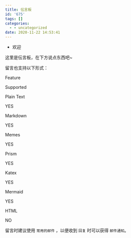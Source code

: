 ```yaml
---
title: 伝言板
id: '675'
tags: []
categories:
  - - uncategorized
date: 2020-11-22 14:53:41
---
```


*   欢迎

这里是伝言板，在下方说点东西吧~

留言也支持以下形式：

Feature

Supported

Plain Text

YES

Markdown

YES

Memes

YES

Prism

YES

Katex

YES

Mermaid

YES

HTML

NO

留言时建议使用 `常用的邮件` ，以便收到 `回复` 时可以获得 `邮件通知`。
